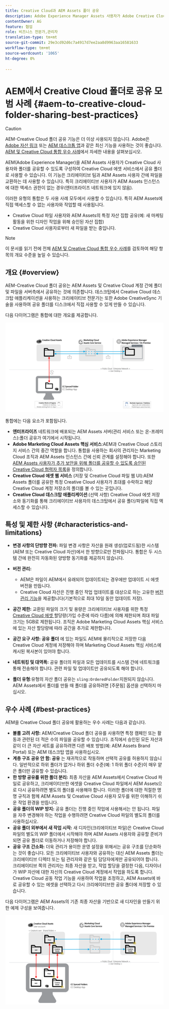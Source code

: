 ```yaml
---
title: Creative Cloud과 AEM Assets 폴더 공유
description: Adobe Experience Manager Assets 사용자가 Adobe Creative Cloud 사용자와 자산 폴더를 교환할 수 있도록 하는 구성 및 모범 사례
contentOwner: AG
feature: 협업
role: 비즈니스 전문가,관리자
translation-type: tm+mt
source-git-commit: 29e3cd92d6c7a4917d7ee2aa8d9963aa16581633
workflow-type: tm+mt
source-wordcount: '1065'
ht-degree: 0%

---
```



# AEM에서 Creative Cloud 폴더로 공유 모범 사례 {#aem-to-creative-cloud-folder-sharing-best-practices}

>[!CAUTION]
>
>AEM-Creative Cloud 폴더 공유 기능은 더 이상 사용되지 않습니다. Adobe은 [Adobe 자산 링크](https://helpx.adobe.com/enterprise/admin-guide.html/enterprise/using/adobe-asset-link.ug.html) 또는 [AEM 데스크톱 앱](https://experienceleague.adobe.com/docs/experience-manager-desktop-app/using/using.html)과 같은 최신 기능을 사용하는 것이 좋습니다. [AEM 및 Creative Cloud 통합 우수 사례](/help/assets/aem-cc-integration-best-practices.md)에서 자세한 내용을 살펴보십시오.

AEM(Adobe Experience Manager)을 AEM Assets 사용자가 Creative Cloud 사용자와 폴더를 공유할 수 있도록 구성하여 Creative Cloud 에셋 서비스에서 공유 폴더로 사용할 수 있습니다. 이 기능은 크리에이티브 팀과 AEM Assets 사용자 간에 파일을 교환하는 데 사용할 수 있습니다. 특히 크리에이티브 사용자가 AEM Assets 인스턴스에 대한 액세스 권한이 없는 경우(엔터프라이즈 네트워크에 있지 않음).

이러한 유형의 통합은 두 사용 사례 모두에서 사용할 수 있습니다. 특히 AEM Assets에 직접 액세스할 수 없는 사용자와 작업할 때 사용됩니다.

* Creative Cloud 파일 사용자와 AEM Assets의 특정 자산 집합 공유(예: 새 마케팅 활동을 위한 디자인 작업을 위해 승인된 자산 집합)
* Creative Cloud 사용자로부터 새 파일을 받는 중입니다.

>[!NOTE]
>
>이 문서를 읽기 전에 전체 [AEM 및 Creative Cloud 통합 우수 사례](aem-cc-integration-best-practices.md)를 검토하여 해당 항목의 개요 수준을 높일 수 있습니다.

## 개요 {#overview}

AEM-Creative Cloud 폴더 공유는 AEM Assets 및 Creative Cloud 계정 간에 폴더 및 파일을 서버측에서 공유하는 것에 의존합니다. 데스크탑에서 Creative Cloud 데스크탑 애플리케이션을 사용하는 크리에이티브 전문가는 또한 Adobe CreativeSync 기술을 사용하여 공유 폴더를 디스크에서 직접 사용할 수 있게 만들 수 있습니다.

다음 다이어그램은 통합에 대한 개요를 제공합니다.

![chlimage_1-406](assets/chlimage_1-406.png)

통합에는 다음 요소가 포함됩니다.

* **엔터프라이즈** 네트워크에 배포되는 AEM Assets 서버(관리 서비스 또는 온-프레미스):폴더 공유가 여기에서 시작됩니다.
* **Adobe Marketing Cloud Assets 핵심 서비스**:AEM과 Creative Cloud 스토리지 서비스 간의 중간 역할을 합니다. 통합을 사용하는 회사의 관리자는 Marketing Cloud 조직과 AEM Assets 인스턴스 간에 신뢰 관계를 설정해야 합니다. 또한 [AEM Assets 사용자가 추가 보안을 위해 폴더를 공유할 수 있도록 승인된 Creative Cloud 협력자 목록](https://experienceleague.adobe.com/docs/core-services/interface/assets/t-admin-add-cc-user.html?lang=en#assets)을 정의합니다.
* **Creative Cloud 에셋 웹 서비스** (저장 및 Creative Cloud 파일 웹 UI):AEM Assets 폴더를 공유한 특정 Creative Cloud 사용자가 초대를 수락하고 해당 Creative Cloud 계정 저장소의 폴더를 볼 수 있는 곳입니다.
* **Creative Cloud 데스크탑 애플리케이션**:(선택 사항) Creative Cloud 에셋 저장소와 동기화를 통해 크리에이티브 사용자의 데스크탑에서 공유 폴더/파일에 직접 액세스할 수 있습니다.

## 특성 및 제한 사항 {#characteristics-and-limitations}

* **변경 사항의 단방향 전파:** 파일 변경 사항은 자산을 원래 생성(업로드됨)한 시스템(AEM 또는 Creative Cloud 자산)에서 한 방향으로만 전파됩니다. 통합은 두 시스템 간에 완전히 자동화된 양방향 동기화를 제공하지 않습니다.

* **버전 관리:**

   * AEM은 파일이 AEM에서 유래되어 업데이트되는 경우에만 업데이트 시 에셋 버전을 만듭니다.
   * Creative Cloud 자산은 진행 중인 작업 업데이트를 대상으로 하는 고유한 [버전 관리 기능](https://helpx.adobe.com/creative-cloud/help/versioning-faq.html)을 제공합니다(기본적으로 최대 10일 동안 업데이트 저장).

* **공간 제한:** 교환된 파일의 크기 및 용량은 크리에이티브 사용자를 위한 특정  [Creative Cloud 에셋 ](https://helpx.adobe.com/creative-cloud/kb/file-storage-quota.html) 할당량(가입 수준에 따라 다름)에 의해 제한되며 최대 파일 크기는 5GB로 제한됩니다. 조직은 Adobe Marketing Cloud Assets 핵심 서비스에 있는 자산 할당량에 따라 공간을 추가로 제한합니다.

* **공간 요구 사항: 공유 폴더** 에 있는 파일도 AEM에 물리적으로 저장한 다음 Creative Cloud 계정에 저장해야 하며 Marketing Cloud Assets 핵심 서비스에 캐시된 복사본이 있어야 합니다.
* **네트워킹 및 대역폭:** 공유 폴더의 파일과 모든 업데이트를 시스템 간에 네트워크를 통해 전송해야 합니다. 관련 파일 및 업데이트만 공유되도록 해야 합니다.
* **폴더 유형**:유형의 자산 폴더 공유는  `sling:OrderedFolder`지원되지 않습니다. AEM Assets에서 폴더를 만들 때 폴더를 공유하려면 [주문됨] 옵션을 선택하지 마십시오.

## 우수 사례 {#best-practices}

AEM을 Creative Cloud 폴더 공유에 활용하는 우수 사례는 다음과 같습니다.

* **볼륨 고려 사항:** AEM/Creative Cloud 폴더 공유를 사용하면 특정 캠페인 또는 활동과 관련된 더 적은 수의 파일을 공유할 수 있습니다. 조직에서 승인된 모든 자산과 같이 더 큰 자산 세트를 공유하려면 다른 배포 방법(예: AEM Assets Brand Portal) 또는 AEM 데스크탑 앱을 사용하십시오.
* **계층 구조 공유 안 함: 공유** 는 재귀적으로 작동하며 선택적 공유를 허용하지 않습니다. 일반적으로 하위 폴더가 없거나 하위 폴더 수준(예: 1 하위 폴더 수준)이 매우 얕은 폴더만 공유할 수 있습니다.
* **한 방향 공유를 위한 폴더 분리:** 최종 자산을 AEM Assets에서 Creative Cloud 파일로 공유하고, 크리에이티브한 에셋을 Creative Cloud 파일에서 AEM Assets으로 다시 공유하려면 별도의 폴더를 사용해야 합니다. 이러한 폴더에 대한 적절한 명명 규칙과 함께 AEM Assets 및 Creative Cloud 사용자 모두를 위한 이해하기 쉬운 작업 환경을 만듭니다.
* **공유 폴더의 WIP 방지:** 공유 폴더는 진행 중인 작업에 사용해서는 안 됩니다. 파일을 자주 변경해야 하는 작업을 수행하려면 Creative Cloud 파일의 별도의 폴더를 사용하십시오.
* **공유 폴더 외부에서 새 작업 시작:** 새 디자인(크리에이티브 파일)은 Creative Cloud 파일의 별도의 WIP 폴더에서 시작해야 하며 AEM Assets 사용자와 공유할 준비가 되면 공유 폴더로 이동하거나 저장해야 합니다.
* **공유 구조 간소화:** 더욱 관리가 용이한 운영 설정을 위해서는 공유 구조를 단순화하는 것이 좋습니다. 모든 크리에이티브 사용자와 공유하는 대신 AEM Assets 폴더는 크리에이티브 디렉터 또는 팀 관리자와 같은 팀 담당자에게만 공유되어야 합니다. 크리에이티브 쪽의 관리자는 최종 자산을 받고, 작업 할당을 결정한 다음, 디자이너가 WIP 자산에 대한 자신의 Creative Cloud 계정에서 작업을 하도록 합니다. Creative Cloud 공동 작업 기능을 사용하여 작업을 조정하고, AEM Assets에 바로 공유할 수 있는 에셋을 선택하고 다시 크리에이티브한 공유 폴더에 저장할 수 있습니다.

다음 다이어그램은 AEM Assets의 기존 최종 자산을 기반으로 새 디자인을 만들기 위한 예제 구성을 보여줍니다.

![chlimage_1-407](assets/chlimage_1-407.png)
